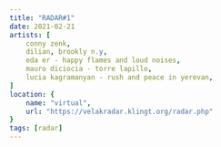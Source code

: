 ```yaml
---
title: "RADAR#1"
date: 2021-02-21
artists: [
    conny zenk,
    dilian, brookly n.y,
    eda er - happy flames and loud noises,
    mauro diciocia - torre lapillo,
    lucia kagramanyan - rush and peace in yerevan,
]
location: {
    name: "virtual",
    url: "https://velakradar.klingt.org/radar.php"
}
tags: [radar]
---
```


